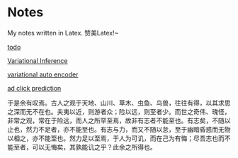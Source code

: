 # Notes
My notes written in Latex. 赞美Latex!~


[todo](https://github.com/wangruichens/notes/blob/master/things%20should%20know/todo.pdf)

[Variational Inference](https://github.com/wangruichens/notes/blob/master/variational%20inference/Starting%20from%20Information.pdf)

[variational auto encoder](https://github.com/wangruichens/notes/tree/master/variational%20autoencoder)

[ad click prediction](https://github.com/wangruichens/notes/blob/master/ad%20click%20prediction/ad%20click%20prediction.pdf)

  于是余有叹焉。古人之观于天地、山川、草木、虫鱼、鸟兽，往往有得，以其求思之深而无不在也。夫夷以近，则游者众；险以远，则至者少。而世之奇伟、瑰怪，非常之观，常在于险远，而人之所罕至焉，故非有志者不能至也。有志矣，不随以止也，然力不足者，亦不能至也。有志与力，而又不随以怠，至于幽暗昏惑而无物以相之，亦不能至也。然力足以至焉，于人为可讥，而在己为有悔；尽吾志也而不能至者，可以无悔矣，其孰能讥之乎？此余之所得也。
